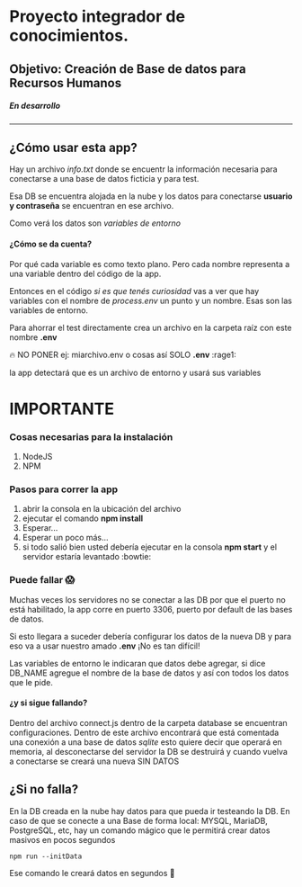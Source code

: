 # Proyecto integrador de conocimientos.

## Objetivo: Creación de Base de datos para Recursos Humanos
##### En desarrollo

------------


## ¿Cómo usar esta app?

Hay un archivo *info.txt* donde se encuentr la información necesaria para conectarse a una base de datos ficticia y para test.

Esa DB se encuentra alojada en la nube y los datos para conectarse **usuario y contraseña** se encuentran en ese archivo.

Como verá los datos son *variables de entorno*

#### ¿Cómo se da cuenta?

Por qué cada variable es como texto plano. Pero cada nombre representa a una variable dentro del código de la app.

Entonces en el código *si es que tenés curiosidad*  vas a ver que hay variables con el nombre de *process.env* un punto y un nombre. Esas son las variables de entorno.

Para ahorrar el test directamente crea un archivo en la carpeta raíz con este nombre **.env**

:fire: NO PONER ej: miarchivo.env o cosas así SOLO **.env** :rage1:

la app detectará que es un archivo de entorno y usará sus variables

# IMPORTANTE
### Cosas necesarias para la instalación

1. NodeJS
2. NPM

### Pasos para correr la app

1. abrir la consola en la ubicación del archivo
2. ejecutar el comando **npm install**
3. Esperar...
4. Esperar un poco más...
5. si todo salió bien usted debería ejecutar en la consola **npm start** y el servidor estaría levantado :bowtie:

### Puede fallar :scream:

Muchas veces los servidores no se conectar a las DB por que el puerto no está habilitado, la app corre en puerto 3306, puerto por default de las bases de datos.

Si esto llegara a suceder debería configurar los datos de la nueva DB y para eso va a usar nuestro amado **.env** ¡No es tan difícil!

Las variables de entorno le indicaran que datos debe agregar, si dice DB_NAME agregue el nombre de la base de datos y así con todos los datos que le pide.

#### ¿y si sigue fallando?

Dentro del archivo connect.js dentro de la carpeta database se encuentran configuraciones. Dentro de este archivo encontrará que está comentada una conexión a una base de datos *sqlite* esto quiere decir que operará en memoria, al desconectarse del servidor la DB se destruirá y cuando vuelva a conectarse se creará una nueva SIN DATOS

## ¿Si no falla?

En la DB creada en la nube hay datos para que pueda ir testeando la DB. En caso de que se conecte a una Base de forma local: MYSQL, MariaDB, PostgreSQL, etc, hay un comando mágico que le permitirá crear datos masivos en pocos segundos

`npm run --initData`

Ese comando le creará datos en segundos :raised_hands:

